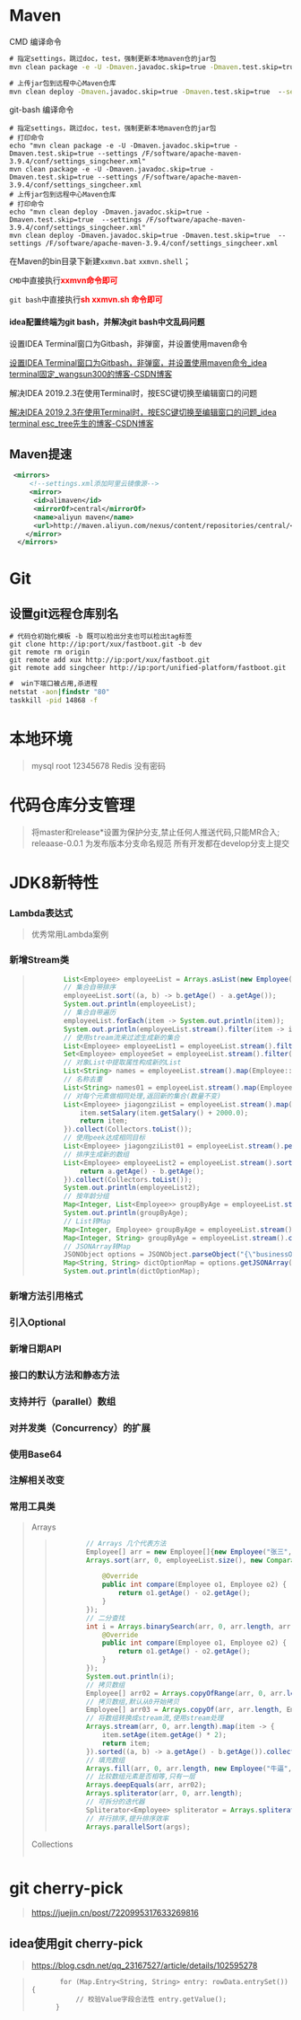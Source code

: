 # Maven

CMD 编译命令

```cmd
# 指定settings，跳过doc，test，强制更新本地maven仓的jar包
mvn clean package -e -U -Dmaven.javadoc.skip=true -Dmaven.test.skip=true --settings F:\software\apache-maven-3.9.4\conf\settings_singcheer.xml

# 上传jar包到远程中心Maven仓库
mvn clean deploy -Dmaven.javadoc.skip=true -Dmaven.test.skip=true  --settings F:\software\apache-maven-3.9.4\conf\settings_singcheer.xml
```

git-bash 编译命令

```shell
# 指定settings，跳过doc，test，强制更新本地maven仓的jar包
# 打印命令
echo "mvn clean package -e -U -Dmaven.javadoc.skip=true -Dmaven.test.skip=true --settings /F/software/apache-maven-3.9.4/conf/settings_singcheer.xml"
mvn clean package -e -U -Dmaven.javadoc.skip=true -Dmaven.test.skip=true --settings /F/software/apache-maven-3.9.4/conf/settings_singcheer.xml
# 上传jar包到远程中心Maven仓库
# 打印命令
echo "mvn clean deploy -Dmaven.javadoc.skip=true -Dmaven.test.skip=true  --settings /F/software/apache-maven-3.9.4/conf/settings_singcheer.xml"
mvn clean deploy -Dmaven.javadoc.skip=true -Dmaven.test.skip=true  --settings /F/software/apache-maven-3.9.4/conf/settings_singcheer.xml
```

在Maven的bin目录下新建`xxmvn.bat` `xxmvn.shell`；

`CMD`中直接执行<strong style="color:red">xxmvn命令即可</strong>

`git bash`中直接执行<strong style="color:red">sh xxmvn.sh 命令即可</strong>



#### idea配置终端为git bash，并解决git bash中文乱码问题

设置IDEA Terminal窗口为Gitbash，非弹窗，并设置使用maven命令

[设置IDEA Terminal窗口为Gitbash，非弹窗，并设置使用maven命令_idea terminal固定_wangsun300的博客-CSDN博客](https://blog.csdn.net/wangsun300/article/details/105782778)

解决IDEA 2019.2.3在使用Terminal时，按ESC键切换至编辑窗口的问题

[解决IDEA 2019.2.3在使用Terminal时，按ESC键切换至编辑窗口的问题_idea terminal esc_tree先生的博客-CSDN博客](https://blog.csdn.net/ldjjbzh626/article/details/103009978)

## Maven提速

```xml
 <mirrors>
     <!--settings.xml添加阿里云镜像源-->
     <mirror>
      <id>alimaven</id>
      <mirrorOf>central</mirrorOf>
      <name>aliyun maven</name>
      <url>http://maven.aliyun.com/nexus/content/repositories/central/</url>
    </mirror>
  </mirrors>
```



# Git

## 设置git远程仓库别名

```shell
# 代码仓初始化模板 -b 既可以检出分支也可以检出tag标签
git clone http://ip:port/xux/fastboot.git -b dev
git remote rm origin
git remote add xux http://ip:port/xux/fastboot.git
git remote add singcheer http://ip:port/unified-platform/fastboot.git
```
```cmd
#  win下端口被占用,杀进程
netstat -aon|findstr "80"
taskkill -pid 14868 -f
```

# 本地环境
> mysql root 12345678
> Redis 没有密码

# 代码仓库分支管理
> 将master和release*设置为保护分支,禁止任何人推送代码,只能MR合入;
> releaase-0.0.1 为发布版本分支命名规范
> 所有开发都在develop分支上提交

# JDK8新特性

### Lambda表达式

> 优秀常用Lambda案例
>
> 

### 新增Stream类

> ```java
>         List<Employee> employeeList = Arrays.asList(new Employee("张三", 18, 1800.0), new Employee("李四", 19, 1900.0), new Employee("王五", 20, 2000.0), new Employee("赵六", 21, 2100.0));
>         // 集合自带排序
>         employeeList.sort((a, b) -> b.getAge() - a.getAge());
>         System.out.println(employeeList);
>         // 集合自带遍历
>         employeeList.forEach(item -> System.out.println(item));
>         System.out.println(employeeList.stream().filter(item -> item.getAge() >= 20).count());
>         // 使用stream流来过滤生成新的集合
>         List<Employee> employeeList1 = employeeList.stream().filter(item -> item.getAge() >= 20).collect(Collectors.toList());
>         Set<Employee> employeeSet = employeeList.stream().filter(item -> item.getAge() >= 20).collect(Collectors.toSet());
>         // 对象List中提取属性构成新的List
>         List<String> names = employeeList.stream().map(Employee::getName).collect(Collectors.toList());
>         // 名称去重
>         List<String> names01 = employeeList.stream().map(Employee::getName).distinct().collect(Collectors.toList());
>         // 对每个元素做相同处理,返回新的集合(数量不变)
>         List<Employee> jiagongziList = employeeList.stream().map(item -> {
>             item.setSalary(item.getSalary() + 2000.0);
>             return item;
>         }).collect(Collectors.toList());
>         // 使用peek达成相同目标
>         List<Employee> jiagongziList01 = employeeList.stream().peek(item -> item.setSalary(item.getSalary() + 2000.0)).collect(Collectors.toList());
>         // 排序生成新的数组
>         List<Employee> employeeList2 = employeeList.stream().sorted((a, b) -> {
>             return a.getAge() - b.getAge();
>         }).collect(Collectors.toList());
>         System.out.println(employeeList2);
>         // 按年龄分组
>         Map<Integer, List<Employee>> groupByAge = employeeList.stream().collect(Collectors.groupingBy(Employee::getAge));
>         System.out.println(groupByAge);
>         // List转Map
>         Map<Integer, Employee> groupByAge = employeeList.stream().collect(Collectors.toMap(Employee::getId, Function.identity()));
>         Map<Integer, String> groupByAge = employeeList.stream().collect(Collectors.toMap(Employee::getId, Employee::getName));
>         // JSONArray转Map
>         JSONObject options = JSONObject.parseObject("{\"businessObjName\":\"\",\"refFieldCode\":\"\",\"maxNum\":0,\"minNum\":0,\"filter\":[{\"fieldType\":\"\"}],\"options\":[{\"label\":\"选项1\",\"value\":\"1\"},{\"label\":\"选项2\",\"value\":\"2\"}],\"linkUrl\":\"\",\"bindDict\":\"mes_origin_type\",\"maxFileNumber\":1,\"isDisplay\":1}");
>         Map<String, String> dictOptionMap = options.getJSONArray("options").stream().collect(Collectors.toMap(key -> ((JSONObject) key).getString("value"), val -> ((JSONObject) val).getString("label")));
>         System.out.println(dictOptionMap);
> ```
>
> 

### 新增方法引用格式

### 引入Optional

### 新增日期API

### 接口的默认方法和静态方法

### 支持并行（parallel）数组

### 对并发类（Concurrency）的扩展

### 使用Base64

### 注解相关改变

### 常用工具类

> Arrays
>
> > ```java
> >         // Arrays 几个代表方法
> >         Employee[] arr = new Employee[]{new Employee("张三", 18, 1800.0), new Employee("李四", 19, 1900.0), new Employee("王五", 20, 2000.0), new Employee("赵六", 21, 2100.0)};
> >         Arrays.sort(arr, 0, employeeList.size(), new Comparator<Employee>() {
> > 
> >             @Override
> >             public int compare(Employee o1, Employee o2) {
> >                 return o1.getAge() - o2.getAge();
> >             }
> >         });
> >         // 二分查找
> >         int i = Arrays.binarySearch(arr, 0, arr.length, arr[2], new Comparator<Employee>() {
> >             @Override
> >             public int compare(Employee o1, Employee o2) {
> >                 return o1.getAge() - o2.getAge();
> >             }
> >         });
> >         System.out.println(i);
> >         // 拷贝数组
> >         Employee[] arr02 = Arrays.copyOfRange(arr, 0, arr.length, Employee[].class);
> >         // 拷贝数组,默认从0开始拷贝
> >         Employee[] arr03 = Arrays.copyOf(arr, arr.length, Employee[].class);
> >         // 将数组转换成stream流,使用stream处理
> >         Arrays.stream(arr, 0, arr.length).map(item -> {
> >             item.setAge(item.getAge() * 2);
> >             return item;
> >         }).sorted((a, b) -> a.getAge() - b.getAge()).collect(Collectors.toList());
> >         // 填充数组
> >         Arrays.fill(arr, 0, arr.length, new Employee("牛逼", 30, 25000.0));
> >         // 比较数组元素是否相等,只有一层
> >         Arrays.deepEquals(arr, arr02);
> >         Arrays.spliterator(arr, 0, arr.length);
> >         // 可拆分的迭代器
> >         Spliterator<Employee> spliterator = Arrays.spliterator(arr);
> >         // 并行排序,提升排序效率
> >         Arrays.parallelSort(args);
> > ```
> >
> > 
>
> Collections
>
> > ```java
> > ```
> >
> > 

# git cherry-pick
> https://juejin.cn/post/7220995317633269816
## idea使用git cherry-pick
> https://blog.csdn.net/qq_23167527/article/details/102595278

>            for (Map.Entry<String, String> entry: rowData.entrySet()) {
>                // 校验Value字段合法性 entry.getValue();
>           }